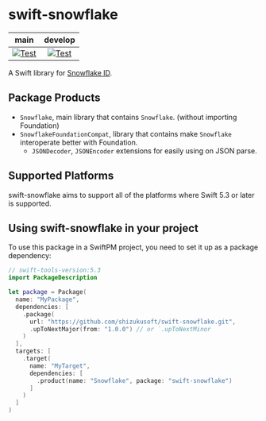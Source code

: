 # swift-snowflake

| **main** | **develop** |
|:---:|:---:|
| [![Test](https://github.com/shizukusoft/swift-snowflake/actions/workflows/test.yml/badge.svg?branch=main)](https://github.com/shizukusoft/swift-snowflake/actions/workflows/test.yml) | [![Test](https://github.com/shizukusoft/swift-snowflake/actions/workflows/test.yml/badge.svg?branch=develop)](https://github.com/shizukusoft/swift-snowflake/actions/workflows/test.yml) |

A Swift library for [Snowflake ID](https://en.wikipedia.org/wiki/Snowflake_ID).

## Package Products

* `Snowflake`, main library that contains `Snowflake`. (without importing Foundation)
* `SnowflakeFoundationCompat`, library that contains make `Snowflake` interoperate better with Foundation.
  * `JSONDecoder`, `JSONEncoder` extensions for easily using on JSON parse.

## Supported Platforms

swift-snowflake aims to support all of the platforms where Swift 5.3 or later is supported.

## Using **swift-snowflake** in your project

To use this package in a SwiftPM project, you need to set it up as a package dependency:

```swift
// swift-tools-version:5.3
import PackageDescription

let package = Package(
  name: "MyPackage",
  dependencies: [
    .package(
      url: "https://github.com/shizukusoft/swift-snowflake.git", 
      .upToNextMajor(from: "1.0.0") // or `.upToNextMinor
    )
  ],
  targets: [
    .target(
      name: "MyTarget",
      dependencies: [
        .product(name: "Snowflake", package: "swift-snowflake")
      ]
    )
  ]
)
```
